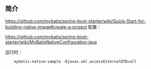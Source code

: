 ## 简介
https://github.com/mybatis/spring-boot-starter/wiki/Quick-Start-for-building-native-image#create-a-project
配置：

https://github.com/mybatis/spring-boot-starter/wiki/MyBatisNativeConfiguration.java



运行时：
```
    mybatis-native-sample -Djavax.xml.accessExternalDTD=all
```





